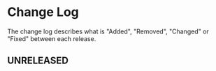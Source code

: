 # Change Log

The change log describes what is "Added", "Removed", "Changed" or "Fixed" between each release.

## UNRELEASED


